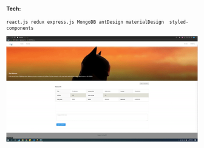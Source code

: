 #### Tech:

```
react.js redux express.js MongoDB antDesign materialDesign  styled-components
```

![exImage](./assets/movie.gif)
